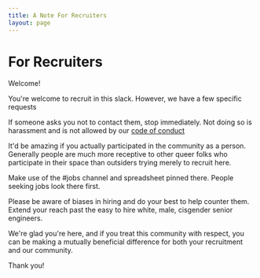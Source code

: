 ```yaml
---
title: A Note For Recruiters
layout: page
---
```


For Recruiters
===========

Welcome!

You're welcome to recruit in this slack. However, we have a few specific requests

If someone asks you not to contact them, stop immediately. Not doing so is harassment and is not allowed by our [code of conduct](coc.md)

It'd be amazing if you actually participated in the community as a person. Generally people are much more receptive to other queer folks who participate in their space than outsiders trying merely to recruit here.

Make use of the #jobs channel and spreadsheet pinned there. People seeking jobs look there first.

Please be aware of biases in hiring and do your best to help counter them. Extend your reach past the easy to hire white, male, cisgender senior engineers.

We're glad you're here, and if you treat this community with respect, you can be making a mutually beneficial difference for both your recruitment and our community.

Thank you!

